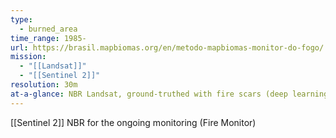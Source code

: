 ```yaml
---
type:
  - burned_area
time_range: 1985-
url: https://brasil.mapbiomas.org/en/metodo-mapbiomas-monitor-do-fogo/
mission:
  - "[[Landsat]]"
  - "[[Sentinel 2]]"
resolution: 30m
at-a-glance: NBR Landsat, ground-truthed with fire scars (deep learning)
---
```


[[Sentinel 2]] NBR for the ongoing monitoring (Fire Monitor)


